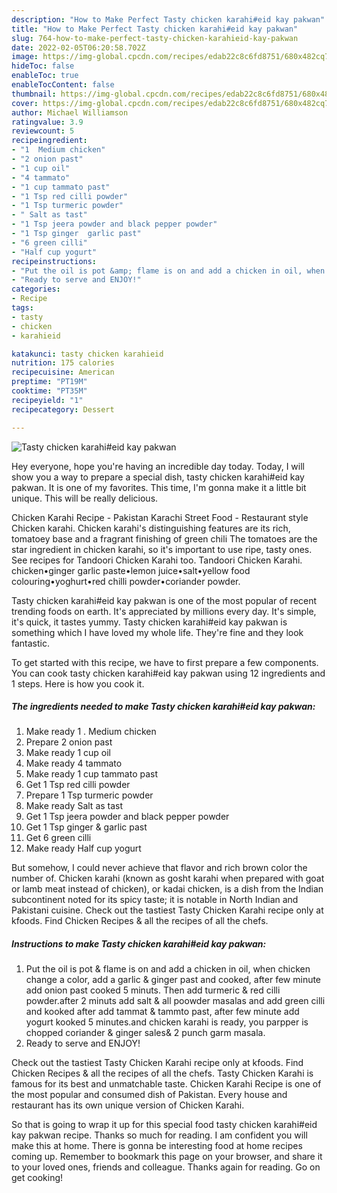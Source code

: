 ```yaml
---
description: "How to Make Perfect Tasty chicken karahi#eid kay pakwan"
title: "How to Make Perfect Tasty chicken karahi#eid kay pakwan"
slug: 764-how-to-make-perfect-tasty-chicken-karahieid-kay-pakwan
date: 2022-02-05T06:20:58.702Z
image: https://img-global.cpcdn.com/recipes/edab22c8c6fd8751/680x482cq70/tasty-chicken-karahieid-kay-pakwan-recipe-main-photo.jpg
hideToc: false
enableToc: true
enableTocContent: false
thumbnail: https://img-global.cpcdn.com/recipes/edab22c8c6fd8751/680x482cq70/tasty-chicken-karahieid-kay-pakwan-recipe-main-photo.jpg
cover: https://img-global.cpcdn.com/recipes/edab22c8c6fd8751/680x482cq70/tasty-chicken-karahieid-kay-pakwan-recipe-main-photo.jpg
author: Michael Williamson
ratingvalue: 3.9
reviewcount: 5
recipeingredient:
- "1  Medium chicken"
- "2 onion past"
- "1 cup oil"
- "4 tammato"
- "1 cup tammato past"
- "1 Tsp red cilli powder"
- "1 Tsp turmeric powder"
- " Salt as tast"
- "1 Tsp jeera powder and black pepper powder"
- "1 Tsp ginger  garlic past"
- "6 green cilli"
- "Half cup yogurt"
recipeinstructions:
- "Put the oil is pot &amp; flame is on and add a chicken in oil, when chicken change a color, add a garlic &amp; ginger past and cooked, after few minute add onion past cooked 5 minuts. Then add turmeric &amp; red cilli powder.after 2 minuts add salt &amp; all poowder masalas and add green cilli and kooked after add tammat &amp; tammto past, after few minute add yogurt kooked 5 minutes.and chicken karahi is ready, you parpper is chopped coriander &amp; ginger sales&amp; 2 punch garm masala."
- "Ready to serve and ENJOY!"
categories:
- Recipe
tags:
- tasty
- chicken
- karahieid

katakunci: tasty chicken karahieid 
nutrition: 175 calories
recipecuisine: American
preptime: "PT19M"
cooktime: "PT35M"
recipeyield: "1"
recipecategory: Dessert

---
```



![Tasty chicken karahi#eid kay pakwan](https://img-global.cpcdn.com/recipes/edab22c8c6fd8751/680x482cq70/tasty-chicken-karahieid-kay-pakwan-recipe-main-photo.jpg)

Hey everyone, hope you're having an incredible day today. Today, I will show you a way to prepare a special dish, tasty chicken karahi#eid kay pakwan. It is one of my favorites. This time, I'm gonna make it a little bit unique. This will be really delicious.

Chicken Karahi Recipe - Pakistan Karachi Street Food - Restaurant style Chicken karahi. Chicken karahi&#39;s distinguishing features are its rich, tomatoey base and a fragrant finishing of green chili The tomatoes are the star ingredient in chicken karahi, so it&#39;s important to use ripe, tasty ones. See recipes for Tandoori Chicken Karahi too. Tandoori Chicken Karahi. chicken•ginger garlic paste•lemon juice•salt•yellow food colouring•yoghurt•red chilli powder•coriander powder.

Tasty chicken karahi#eid kay pakwan is one of the most popular of recent trending foods on earth. It's appreciated by millions every day. It's simple, it's quick, it tastes yummy. Tasty chicken karahi#eid kay pakwan is something which I have loved my whole life. They're fine and they look fantastic.


To get started with this recipe, we have to first prepare a few components. You can cook tasty chicken karahi#eid kay pakwan using 12 ingredients and 1 steps. Here is how you cook it.

<!--inarticleads1-->

##### The ingredients needed to make Tasty chicken karahi#eid kay pakwan:

1. Make ready 1 . Medium chicken
1. Prepare 2 onion past
1. Make ready 1 cup oil
1. Make ready 4 tammato
1. Make ready 1 cup tammato past
1. Get 1 Tsp red cilli powder
1. Prepare 1 Tsp turmeric powder
1. Make ready  Salt as tast
1. Get 1 Tsp jeera powder and black pepper powder
1. Get 1 Tsp ginger &amp; garlic past
1. Get 6 green cilli
1. Make ready Half cup yogurt


But somehow, I could never achieve that flavor and rich brown color the number of. Chicken karahi (known as gosht karahi when prepared with goat or lamb meat instead of chicken), or kadai chicken, is a dish from the Indian subcontinent noted for its spicy taste; it is notable in North Indian and Pakistani cuisine. Check out the tastiest Tasty Chicken Karahi recipe only at kfoods. Find Chicken Recipes &amp; all the recipes of all the chefs. 

<!--inarticleads2-->

##### Instructions to make Tasty chicken karahi#eid kay pakwan:

1. Put the oil is pot &amp; flame is on and add a chicken in oil, when chicken change a color, add a garlic &amp; ginger past and cooked, after few minute add onion past cooked 5 minuts. Then add turmeric &amp; red cilli powder.after 2 minuts add salt &amp; all poowder masalas and add green cilli and kooked after add tammat &amp; tammto past, after few minute add yogurt kooked 5 minutes.and chicken karahi is ready, you parpper is chopped coriander &amp; ginger sales&amp; 2 punch garm masala.
1. Ready to serve and ENJOY!

Check out the tastiest Tasty Chicken Karahi recipe only at kfoods. Find Chicken Recipes &amp; all the recipes of all the chefs. Tasty Chicken Karahi is famous for its best and unmatchable taste. Chicken Karahi Recipe is one of the most popular and consumed dish of Pakistan. Every house and restaurant has its own unique version of Chicken Karahi. 

So that is going to wrap it up for this special food tasty chicken karahi#eid kay pakwan recipe. Thanks so much for reading. I am confident you will make this at home. There is gonna be interesting food at home recipes coming up. Remember to bookmark this page on your browser, and share it to your loved ones, friends and colleague. Thanks again for reading. Go on get cooking!
